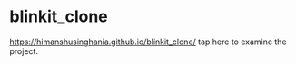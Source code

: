 # blinkit_clone

  https://himanshusinghania.github.io/blinkit_clone/     tap here to examine the project.
  
